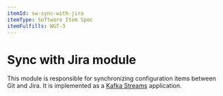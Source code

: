 ```yaml
---
itemId: sw-sync-with-jira
itemType: Software Item Spec
itemFulfills: WGT-3
---
```


# Sync with Jira module

This module is responsible for synchronizing configuration items between Git and Jira. It is implemented as a [Kafka Streams](https://kafka.apache.org/documentation/streams/) application.